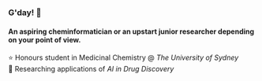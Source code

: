 ### G'day! 👋

#### An aspiring cheminformatician or an upstart junior researcher depending on your point of view.

⭐ Honours student in Medicinal Chemistry @ *The University of Sydney* <br>
🔬 Researching applications of *AI in Drug Discovery*

<!--
**Tommy-Y-Lu/Tommy-Y-Lu** is a ✨ _special_ ✨ repository because its `README.md` (this file) appears on your GitHub profile.

Here are some ideas to get you started:

- 🔭 I’m currently working on ...
- 🌱 I’m currently learning ...
- 👯 I’m looking to collaborate on ...
- 🤔 I’m looking for help with ...
- 💬 Ask me about ...
- 📫 How to reach me: ...
- 😄 Pronouns: ...
- ⚡ Fun fact: ...
-->
